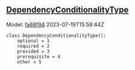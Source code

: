 ## [DependencyConditionalityType](https://github.com/spdx/spdx-3-model/blob/main/model/Software/Vocabularies/DependencyConditionalityType.md)
Model: [fa68f94](https://github.com/spdx/spdx-3-model/commit/fa68f942ae1a0d0e8f05df6526f147cbe64183ed) 2023-07-19T15:59:44Z
```
class DependencyConditionalityType():
    optional = 1
    required = 2
    provided = 3
    prerequisite = 4
    other = 5
```
